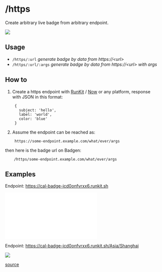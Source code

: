 # /https

Create arbitrary live badge from arbitrary endpoint.

![](/badge/badgen/https)

## Usage

- `/https/:url` _generate badge by data from https://&lt;url>_
- `/https/:url/:args` _generate badge by data from https://&lt;url> with args_

## How to

1. Create a https endpoint with [RunKit][runkit-href] / [Now][now-href]
or any platform, response with JSON in this format:

        {
          subject: 'hello',
          label: 'world',
          color: 'blue'
        }

2. Assume the endpoint can be reached as:

        https://some-endpoint.example.com/what/ever/args

  then here is the badge url on Badgen:

        /https/some-endpoint.example.com/what/ever/args

## Examples

Endpoint: https://cal-badge-icd0onfvrxx6.runkit.sh

[![](/https/cal-badge-icd0onfvrxx6.runkit.sh)](/https/cal-badge-icd0onfvrxx6.runkit.sh)

Endpoint: https://cal-badge-icd0onfvrxx6.runkit.sh/Asia/Shanghai

[![](/https/cal-badge-icd0onfvrxx6.runkit.sh/Asia/Shanghai)](/https/cal-badge-icd0onfvrxx6.runkit.sh/Asia/Shanghai)

[source](https://runkit.com/amio/cal-badge)

[runkit-href]: https://runkit.com/home#endpoint
[now-href]: https://zeit.co/now
